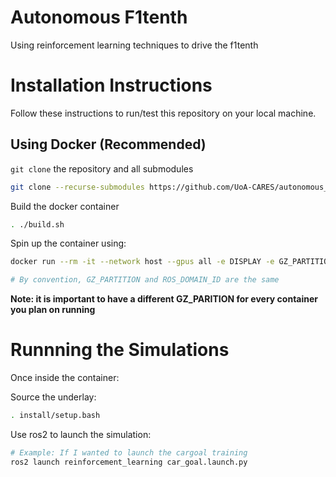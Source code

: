 # Autonomous F1tenth
Using reinforcement learning techniques to drive the f1tenth

# Installation Instructions
Follow these instructions to run/test this repository on your local machine.

## Using Docker (Recommended)
`git clone` the repository and all submodules
```bash
git clone --recurse-submodules https://github.com/UoA-CARES/autonomous_f1tenth.git
```

Build the docker container
```bash
. ./build.sh
```

Spin up the container using:
```bash
docker run --rm -it --network host --gpus all -e DISPLAY -e GZ_PARTITION=<partition num> ROS_DOMAIN_ID=<domain_id> -v "$PWD/data:/ws/data" -v "$PWD/models:/ws/models" -v "$PWD/figures:/ws/figures" autonomous_f1tenth:latest bash

# By convention, GZ_PARTITION and ROS_DOMAIN_ID are the same
```
**Note: it is important to have a different GZ_PARITION for every container you plan on running**

# Runnning the Simulations
Once inside the container:

Source the underlay:
```bash
. install/setup.bash
```

Use ros2 to launch the simulation:
```bash
# Example: If I wanted to launch the cargoal training
ros2 launch reinforcement_learning car_goal.launch.py
```
